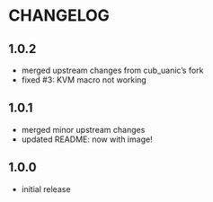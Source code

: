 # CHANGELOG #

## 1.0.2 ##

- merged upstream changes from cub_uanic’s fork
- fixed #3: KVM macro not working

## 1.0.1 ##

- merged minor upstream changes
- updated README: now with image!

## 1.0.0 ##

- initial release
